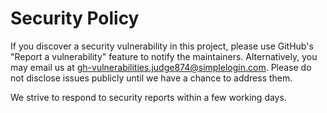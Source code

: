 # Security Policy

If you discover a security vulnerability in this project, please use GitHub's
"Report a vulnerability" feature to notify the maintainers. Alternatively, you
may email us at gh-vulnerabilities.judge874@simplelogin.com. Please do not disclose issues publicly
until we have a chance to address them.

We strive to respond to security reports within a few working days.
